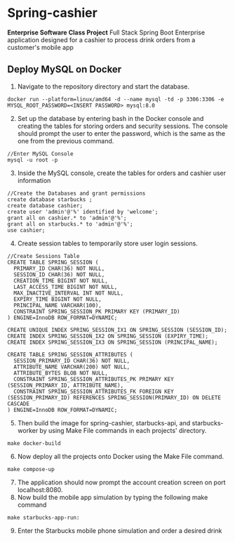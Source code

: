 # Spring-cashier
**Enterprise Software Class Project**
Full Stack Spring Boot Enterprise application designed for a cashier to process drink orders from a customer's mobile app

## Deploy MySQL on Docker
1. Navigate to the repository directory and start the database.
```
docker run --platform=linux/amd64 -d --name mysql -td -p 3306:3306 -e MYSQL_ROOT_PASSWORD=<INSERT PASSWORD> mysql:8.0
```
2. Set up the database by entering bash in the Docker console and creating the tables for storing orders and security sessions. The console should prompt the user to enter the password, which is the same as the one from the previous command.
```
//Enter MySQL Console
mysql -u root -p
```
3. Inside the MySQL console, create the tables for orders and cashier user information
```
//Create the Databases and grant permissions
create database starbucks ;
create database cashier;
create user 'admin'@'%' identified by 'welcome';
grant all on cashier.* to 'admin'@'%';
grant all on starbucks.* to 'admin'@'%';
use cashier;
```
4. Create session tables to temporarily store user login sessions.
```
//Create Sessions Table
CREATE TABLE SPRING_SESSION (
  PRIMARY_ID CHAR(36) NOT NULL,
  SESSION_ID CHAR(36) NOT NULL,
  CREATION_TIME BIGINT NOT NULL,
  LAST_ACCESS_TIME BIGINT NOT NULL,
  MAX_INACTIVE_INTERVAL INT NOT NULL,
  EXPIRY_TIME BIGINT NOT NULL,
  PRINCIPAL_NAME VARCHAR(100),
  CONSTRAINT SPRING_SESSION_PK PRIMARY KEY (PRIMARY_ID)
) ENGINE=InnoDB ROW_FORMAT=DYNAMIC;

CREATE UNIQUE INDEX SPRING_SESSION_IX1 ON SPRING_SESSION (SESSION_ID);
CREATE INDEX SPRING_SESSION_IX2 ON SPRING_SESSION (EXPIRY_TIME);
CREATE INDEX SPRING_SESSION_IX3 ON SPRING_SESSION (PRINCIPAL_NAME);

CREATE TABLE SPRING_SESSION_ATTRIBUTES (
  SESSION_PRIMARY_ID CHAR(36) NOT NULL,
  ATTRIBUTE_NAME VARCHAR(200) NOT NULL,
  ATTRIBUTE_BYTES BLOB NOT NULL,
  CONSTRAINT SPRING_SESSION_ATTRIBUTES_PK PRIMARY KEY (SESSION_PRIMARY_ID, ATTRIBUTE_NAME),
  CONSTRAINT SPRING_SESSION_ATTRIBUTES_FK FOREIGN KEY (SESSION_PRIMARY_ID) REFERENCES SPRING_SESSION(PRIMARY_ID) ON DELETE CASCADE
) ENGINE=InnoDB ROW_FORMAT=DYNAMIC;
```
5. Then build the image for spring-cashier, starbucks-api, and starbucks-worker by using Make File commands in each projects' directory.
```
make docker-build
```
6. Now deploy all the projects onto Docker using the Make File command.
```
make compose-up
```
7. The application should now prompt the account creation screen on port localhost:8080.
8. Now build the mobile app simulation by typing the following make command
```
make starbucks-app-run:
```
9. Enter the Starbucks mobile phone simulation and order a desired drink
